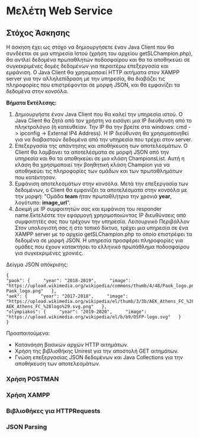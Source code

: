 # Μελέτη Web Service

## Στόχος Άσκησης
Η άσκηση έχει ως στόχο να δημιουργήσετε έναν Java Client που θα συνδέεται σε μια υπηρεσία Ιστού (χρήση του αρχείου getSLChampion.php), θα αντλεί δεδομένα πρωταθλητών ποδοσφαίρου και θα τα αποθηκεύει σε συγκεκριμένες δομές δεδομένων για περαιτέρω επεξεργασία και εμφάνιση. Ο Java Client θα χρησιμοποιεί HTTP αιτήματα στον XAMPP server για την αλληλεπίδραση με την υπηρεσία, θα διαβάζει τις πληροφορίες που επιστρέφονται σε μορφή JSON, και θα εμφανίζει τα δεδομένα στην κονσόλα.

**Βήματα Εκτέλεσης:**

1.	Δημιουργήστε έναν Java Client που θα καλεί την υπηρεσία ιστού. Ο Java Client θα ζητά από τον χρήστη να εισάγει μια IP διεύθυνση από το πληκτρολόγιο (ή κατευθείαν. Την IP θα την βρείτε στα windows: cmd -> ipconfig -> External IP4 Address). Η IP διεύθυνση θα χρησιμοποιηθεί για να διαβαστούν δεδομένα από την υπηρεσία που τρέχει στον server.   
2.	Επεξεργασία της απάντησης και αποθήκευση των αποτελεσμάτων. Ο Client θα λαμβάνει τα αποτελέσματα σε μορφή JSON από την υπηρεσία και θα τα αποθηκεύει σε μια κλάση ChampionsList. Αυτή η κλάση θα χρησιμοποιεί την βοηθητική κλάση Champion για να αποθηκεύει τις πληροφορίες των ομάδων και των πρωταθλημάτων που κατέκτησαν.   
3.	Εμφάνιση αποτελεσμάτων στην κονσόλα. Μετά την επεξεργασία των δεδομένων, ο Client θα εμφανίζει τα αποτελέσματα στην κονσόλα με την μορφή: "Ομάδα **team** ήταν πρωταθλήτρια την χρονιά **year**, λογότυπο: **image_url**".   
4.	Δοκιμή με IP συμφοιτητών σας και εμφάνιση του responder name.Εκτελέστε την εφαρμογή χρησιμοποιώντας IP διευθύνσεις από συμφοιτητές σας που τρέχουν την υπηρεσία.
Λειτουργικό Περιβάλλον   
Στον υπολογιστή σας ή στο τοπικό δίκτυο, τρέχει μια υπηρεσία σε ένα XAMPP server με το αρχείο getSLChampion.php το οποίο επιστρέφει τα δεδομένα σε μορφή JSON. Η υπηρεσία προσφέρει πληροφορίες για ομάδες που έχουν κατακτήσει το ελληνικό πρωτάθλημα ποδοσφαίρου για συγκεκριμένες χρονιές.   

Δείγμα JSON απόκρισης:
```
{   
"paok": {     "year": "2018-2019",     "image": "https://upload.wikimedia.org/wikipedia/commons/thumb/4/48/Paok_logo.png/436px-Paok_logo.png"   },   
"aek": {     "year": "2017-2018",     "image": "https://upload.wikimedia.org/wikipedia/el/thumb/3/3b/AEK_Athens_FC_%28logo%29.svg/1200px-AEK_Athens_FC_%28logo%29.svg.png"   },   
"olympiakos": {     "year": "2019-2020",     "image": "https://upload.wikimedia.org/wikipedia/el/b/b9/OSFP-logo.svg"   }
}
```

Προαπαιτούμενα:   
-	Κατανόηση βασικών αρχών HTTP αιτημάτων.  
-	Χρήση της βιβλιοθήκης Unirest για την αποστολή GET αιτημάτων.   
-	Γνώση επεξεργασίας JSON δεδομένων και Java Collections για την αποθήκευση των αποτελεσμάτων.   


### Χρήση POSTMAN
### Χρήση XAMPP
### Βιβλιοθήκες για HTTPRequests
### JSON Parsing
